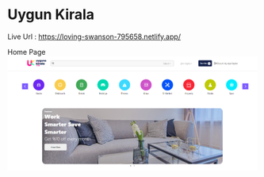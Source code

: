 # Uygun Kirala

Live Url : https://loving-swanson-795658.netlify.app/

Home Page
![](./src/pageImages/page1.png)